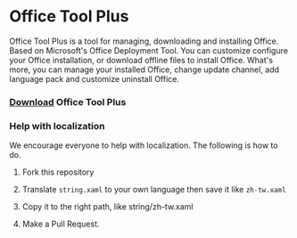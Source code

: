 # Office Tool Plus
Office Tool Plus is a tool for managing, downloading and installing Office. Based on Microsoft's Office Deployment Tool. You can customize configure your Office installation, or download offline files to install Office.
What's more, you can manage your installed Office, change update channel, add language pack and customize uninstall Office.

### [Download](https://otp.landian.la) Office Tool Plus

### Help with localization

We encourage everyone to help with localization. The following is how to do.

1. Fork this repository

2. Translate ````string.xaml```` to your own language then save it like ````zh-tw.xaml````

3. Copy it to the right path, like string/zh-tw.xaml

4. Make a Pull Request.
